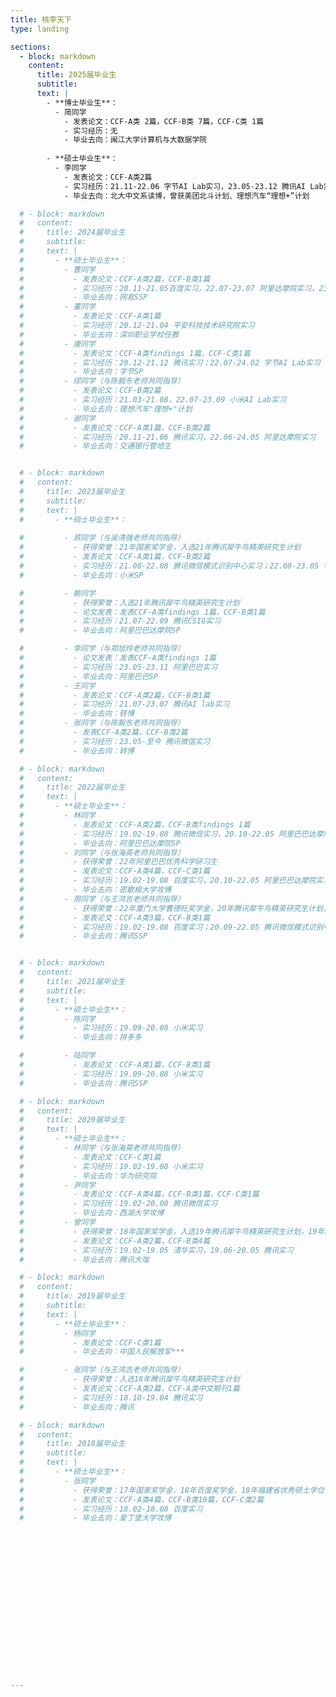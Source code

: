 ```yaml
---
title: 桃李天下
type: landing

sections:
  - block: markdown
    content:
      title: 2025届毕业生
      subtitle:
      text: |
        - **博士毕业生**：
          - 简同学
            - 发表论文：CCF-A类 2篇，CCF-B类 7篇，CCF-C类 1篇
            - 实习经历：无 
            - 毕业去向：闽江大学计算机与大数据学院
         
        - **硕士毕业生**：
          - 李同学
            - 发表论文：CCF-A类2篇
            - 实习经历：21.11-22.06 字节AI Lab实习，23.05-23.12 腾讯AI Lab实习，24.03-25.04 vivo实习
            - 毕业去向：北大中文系读博，曾获美团北斗计划、理想汽车“理想+”计划

  # - block: markdown
  #   content:
  #     title: 2024届毕业生
  #     subtitle:
  #     text: |
  #       - **硕士毕业生**：
  #         - 曹同学
  #           - 发表论文：CCF-A类2篇，CCF-B类1篇
  #           - 实习经历：20.11-21.05百度实习，22.07-23.07 阿里达摩院实习，23.07-24.02 字节跳动实习
  #           - 毕业去向：网易SSP
  #         - 董同学
  #           - 发表论文：CCF-A类1篇
  #           - 实习经历：20.12-21.04 平安科技技术研究院实习
  #           - 毕业去向：深圳职业学校任教
  #         - 康同学
  #           - 发表论文：CCF-A类findings 1篇，CCF-C类1篇
  #           - 实习经历：20.12-21.12 腾讯实习；22.07-24.02 字节AI Lab实习
  #           - 毕业去向：字节SP
  #         - 缪同学（与陈毅东老师共同指导）
  #           - 发表论文：CCF-B类2篇
  #           - 实习经历：21.03-21.08，22.07-23.09 小米AI Lab实习
  #           - 毕业去向：理想汽车"理想+"计划
  #         - 谢同学
  #           - 发表论文：CCF-A类1篇，CCF-B类2篇
  #           - 实习经历：20.11-21.06 腾讯实习，22.06-24.05 阿里达摩院实习
  #           - 毕业去向：交通银行管培生


  # - block: markdown
  #   content:
  #     title: 2023届毕业生
  #     subtitle:
  #     text: |
  #       - **硕士毕业生**：
        
  #         - 蒋同学（与吴清强老师共同指导）
  #           - 获得荣誉：21年国家奖学金，入选21年腾讯犀牛鸟精英研究生计划
  #           - 发表论文：CCF-A类1篇，CCF-B类2篇
  #           - 实习经历：21.08-22.08 腾讯微信模式识别中心实习；22.08-23.05 字节跳动AI Lab实习
  #           - 毕业去向：小米SP

  #         - 赖同学
  #           - 获得荣誉：入选21年腾讯犀牛鸟精英研究生计划
  #           - 论文发表：发表CCF-A类findings 1篇，CCF-B类1篇
  #           - 实习经历：21.07-22.09 腾讯CSIG实习
  #           - 毕业去向：阿里巴巴达摩院SP

  #         - 李同学（与郑旭玲老师共同指导）
  #           - 论文发表：发表CCF-A类findings 1篇
  #           - 实习经历：23.05-23.11 阿里巴巴实习
  #           - 毕业去向：阿里巴巴SP
  #         - 王同学
  #           - 发表论文：CCF-A类2篇，CCF-B类1篇
  #           - 实习经历：21.07-23.07 腾讯AI lab实习
  #           - 毕业去向：转博
  #         - 张同学（与陈毅东老师共同指导）
  #           - 发表CCF-A类2篇，CCF-B类2篇
  #           - 实习经历：23.05-至今 腾讯微信实习
  #           - 毕业去向：转博

  # - block: markdown
  #   content:
  #     title: 2022届毕业生
  #     text: |
  #       - **硕士毕业生**：
  #         - 林同学
  #           - 发表论文：CCF-A类2篇，CCF-B类findings 1篇
  #           - 实习经历：19.02-19.08 腾讯微信实习，20.10-22.05 阿里巴巴达摩院实习
  #           - 毕业去向：阿里巴巴达摩院SP
  #         - 刘同学（与张海英老师共同指导）
  #           - 获得荣誉：22年阿里巴巴优秀科学研习生
  #           - 发表论文：CCF-A类4篇，CCF-C类1篇
  #           - 实习经历：19.02-19.08 百度实习，20.10-22.05 阿里巴巴达摩院实习
  #           - 毕业去向：密歇根大学攻博
  #         - 周同学（与王鸿吉老师共同指导）
  #           - 获得荣誉：22年厦门大学曹德旺奖学金，20年腾讯犀牛鸟精英研究生计划，获20年腾讯犀牛鸟精英研究生计划突破进取奖
  #           - 发表论文：CCF-A类3篇，CCF-B类1篇
  #           - 实习经历：19.02-19.08 百度实习；20.09-22.05 腾讯微信模式识别中心实习
  #           - 毕业去向：腾讯SSP


  # - block: markdown
  #   content:
  #     title: 2021届毕业生
  #     subtitle:
  #     text: |
  #       - **硕士毕业生**：
  #         - 陈同学
  #           - 实习经历：19.09-20.08 小米实习
  #           - 毕业去向：拼多多

  #         - 陆同学
  #           - 发表论文：CCF-A类1篇，CCF-B类1篇
  #           - 实习经历：19.09-20.08 小米实习
  #           - 毕业去向：腾讯SSP

  # - block: markdown
  #   content:
  #     title: 2020届毕业生
  #     text: |
  #       - **硕士毕业生**：
  #         - 林同学（与张海英老师共同指导）
  #           - 发表论文：CCF-C类1篇
  #           - 实习经历：19.02-19.08 小米实习
  #           - 毕业去向：华为研究院
  #         - 尹同学
  #           - 发表论文：CCF-A类4篇，CCF-B类1篇，CCF-C类1篇
  #           - 实习经历：19.02-20.08 腾讯微信实习
  #           - 毕业去向：西湖大学攻博
  #         - 曾同学
  #           - 获得荣誉：18年国家奖学金，入选19年腾讯犀牛鸟精英研究生计划，19年腾讯犀牛鸟精英研究生计划三等奖学金，20年厦门大学吴宣恭奖学金
  #           - 发表论文：CCF-A类2篇，CCF-B类4篇
  #           - 实习经历：19.02-19.05 清华实习，19.06-20.05 腾讯实习
  #           - 毕业去向：腾讯大咖

  # - block: markdown
  #   content:
  #     title: 2019届毕业生
  #     subtitle:
  #     text: |
  #       - **硕士毕业生**：
  #         - 杨同学
  #           - 发表论文：CCF-C类1篇
  #           - 毕业去向：中国人民解放军***

  #         - 张同学（与王鸿吉老师共同指导）
  #           - 获得荣誉：入选18年腾讯犀牛鸟精英研究生计划
  #           - 发表论文：CCF-A类2篇，CCF-A类中文期刊1篇
  #           - 实习经历：18.10-19.04 腾讯实习
  #           - 毕业去向：腾讯

  # - block: markdown
  #   content:
  #     title: 2018届毕业生
  #     subtitle:
  #     text: |
  #       - **硕士毕业生**：
  #         - 张同学
  #           - 获得荣誉：17年国家奖学金，18年百度奖学金，18年福建省优秀硕士学位论文
  #           - 发表论文：CCF-A类4篇，CCF-B类10篇，CCF-C类2篇
  #           - 实习经历：18.02-18.08 百度实习
  #           - 毕业去向：爱丁堡大学攻博

        
















---
```

